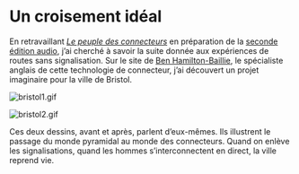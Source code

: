 # Un croisement idéal

En retravaillant [*Le peuple des connecteurs*](https://tcrouzet.com/le-peuple-des-connecteurs/) en préparation de la [seconde édition audio](https://tcrouzet.com/2007/11/20/liberer-les-connecteurs/), j’ai cherché à savoir la suite donnée aux expériences de routes sans signalisation. Sur le site de [Ben Hamilton-Baillie](http://www.hamilton-baillie.co.uk), le spécialiste anglais de cette technologie de connecteur, j’ai découvert un projet imaginaire pour la ville de Bristol.

![bristol1.gif](https://tcrouzet.com/images_tc/2007/12/bristol1.gif)

![bristol2.gif](https://tcrouzet.com/images_tc/2007/12/bristol2.gif)

Ces deux dessins, avant et après, parlent d’eux-mêmes. Ils illustrent le passage du monde pyramidal au monde des connecteurs. Quand on enlève les signalisations, quand les hommes s’interconnectent en direct, la ville reprend vie.